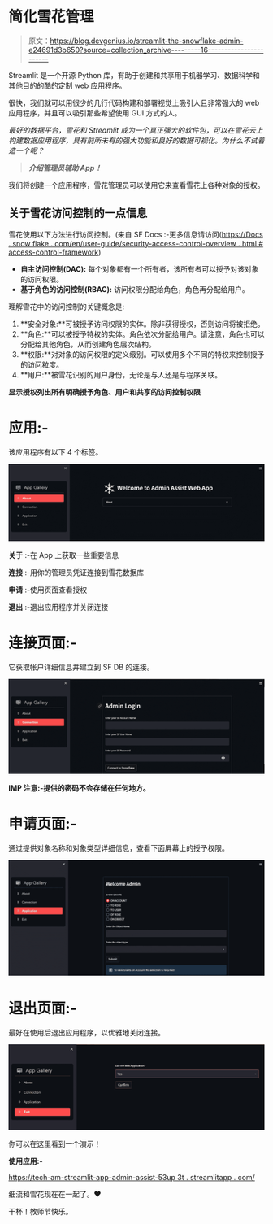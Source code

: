 # 简化雪花管理

> 原文：<https://blog.devgenius.io/streamlit-the-snowflake-admin-e24691d3b650?source=collection_archive---------16----------------------->

Streamlit 是一个开源 Python 库，有助于创建和共享用于机器学习、数据科学和其他目的的酷的定制 web 应用程序。

很快，我们就可以用很少的几行代码构建和部署视觉上吸引人且非常强大的 web 应用程序，并且可以吸引那些希望使用 GUI 方式的人。

*最好的数据平台，雪花和 Streamlit 成为一个真正强大的软件包，可以在雪花云上构建数据应用程序，具有前所未有的强大功能和良好的数据可视化。为什么不试着造一个呢？*

> ***介绍管理员辅助 App！***

我们将创建一个应用程序，雪花管理员可以使用它来查看雪花上各种对象的授权。

## 关于雪花访问控制的一点信息

雪花使用以下方法进行访问控制。(来自 SF Docs :-更多信息请访问([https://Docs . snow flake . com/en/user-guide/security-access-control-overview . html # access-control-framework](https://docs.snowflake.com/en/user-guide/security-access-control-overview.html#access-control-framework))

*   **自主访问控制(DAC):** 每个对象都有一个所有者，该所有者可以授予对该对象的访问权限。
*   **基于角色的访问控制(RBAC):** 访问权限分配给角色，角色再分配给用户。

理解雪花中的访问控制的关键概念是:

1.  **安全对象:**可被授予访问权限的实体。除非获得授权，否则访问将被拒绝。
2.  **角色:**可以被授予特权的实体。角色依次分配给用户。请注意，角色也可以分配给其他角色，从而创建角色层次结构。
3.  **权限:**对对象的访问权限的定义级别。可以使用多个不同的特权来控制授予的访问粒度。
4.  **用户:**被雪花识别的用户身份，无论是与人还是与程序关联。

**显示授权列出所有明确授予角色、用户和共享的访问控制权限**

# **应用:-**

该应用程序有以下 4 个标签。

![](img/957d32ed427f628b3781191b0b71d029.png)

**关于** :-在 App 上获取一些重要信息

**连接** :-用你的管理员凭证连接到雪花数据库

**申请** :-使用页面查看授权

**退出** :-退出应用程序并关闭连接

# **连接页面:-**

它获取帐户详细信息并建立到 SF DB 的连接。

![](img/6d8f0a4f685adb8783d037a7e1cf6f57.png)

**IMP 注意:-提供的密码不会存储在任何地方。**

# 申请页面:-

通过提供对象名称和对象类型详细信息，查看下面屏幕上的授予权限。

![](img/f0612ae97efedcf2b4cacfc21c28f28c.png)

# 退出页面:-

最好在使用后退出应用程序，以优雅地关闭连接。

![](img/0adc26f27fe37586583db6fd476cda7e.png)

你可以在这里看到一个演示！

**使用应用:-**

[https://tech-am-streamlit-app-admin-assist-53up 3t . streamlitapp . com/](https://tech-am-streamlit-app-admin-assist-53up3t.streamlitapp.com/)

细流和雪花现在在一起了。❤

干杯！教师节快乐。